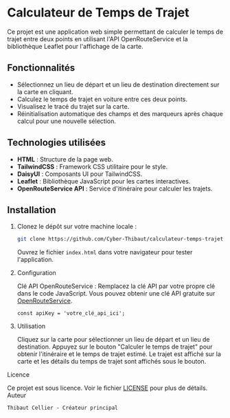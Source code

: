 # Calculateur de Temps de Trajet

Ce projet est une application web simple permettant de calculer le temps de trajet entre deux points en utilisant l'API OpenRouteService et la bibliothèque Leaflet pour l'affichage de la carte.

## Fonctionnalités

- Sélectionnez un lieu de départ et un lieu de destination directement sur la carte en cliquant.
- Calculez le temps de trajet en voiture entre ces deux points.
- Visualisez le tracé du trajet sur la carte.
- Réinitialisation automatique des champs et des marqueurs après chaque calcul pour une nouvelle sélection.

## Technologies utilisées

- **HTML** : Structure de la page web.
- **TailwindCSS** : Framework CSS utilitaire pour le style.
- **DaisyUI** : Composants UI pour TailwindCSS.
- **Leaflet** : Bibliothèque JavaScript pour les cartes interactives.
- **OpenRouteService API** : Service d'itinéraire pour calculer les trajets.

## Installation

1. Clonez le dépôt sur votre machine locale :
   ```bash
   git clone https://github.com/Cyber-Thibaut/calculateur-temps-trajet.git
   ```

    Ouvrez le fichier `index.html` dans votre navigateur pour tester l'application.

2. Configuration

    Clé API OpenRouteService : Remplacez la clé API par votre propre clé dans le code JavaScript. Vous pouvez obtenir une clé API gratuite sur [OpenRouteService](https://openrouteservice.org/).

    ```const apiKey = 'votre_clé_api_ici';```

3. Utilisation

    Cliquez sur la carte pour sélectionner un lieu de départ et un lieu de destination.
    Appuyez sur le bouton "Calculer le temps de trajet" pour obtenir l'itinéraire et le temps de trajet estimé.
    Le trajet est affiché sur la carte et les détails du temps de trajet sont affichés sous le bouton.

Licence

Ce projet est sous licence. Voir le fichier [LICENSE](https://github.com/Cyber-Thibaut/Calculateur-temps-trajet/tree/main?tab=License-1-ov-file) pour plus de détails.
Auteur

    Thibaut Cellier - Créateur principal
